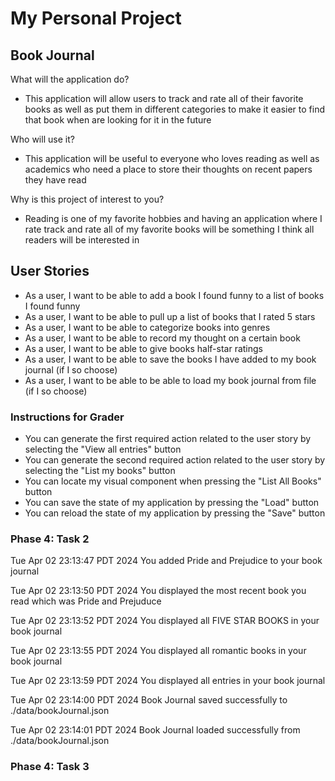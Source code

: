 # My Personal Project

## Book Journal

What will the application do?
- This application will allow users to track and rate all of their favorite books as well as put them in different categories to make it easier to find that book when are looking for it in the future

Who will use it?
- This application will be useful to everyone who loves reading as well as academics who need a place to store their thoughts on recent papers they have read

Why is this project of interest to you?
- Reading is one of my favorite hobbies and having an application where I rate track and rate all of my favorite books will be something I think all readers will be interested in 


## User Stories
- As a user, I want to be able to add a book I found funny to a list of books I found funny
- As a user, I want to be able to pull up a list of books that I rated 5 stars
- As a user, I want to be able to categorize books into genres
- As a user, I want to be able to record my thought on a certain book
- As a user, I want to be able to give books half-star ratings
- As a user, I want to be able to save the books I have added to my book journal (if I so choose)
- As a user, I want to be able to be able to load my book journal from file (if I so choose)

### Instructions for Grader
- You can generate the first required action related to the user story by selecting the "View all entries" button
- You can generate the second required action related to the user story by selecting the "List my books" button
- You can locate my visual component when pressing the "List All Books" button
- You can save the state of my application by pressing the "Load" button
- You can reload the state of my application by pressing the "Save" button

### Phase 4: Task 2

Tue Apr 02 23:13:47 PDT 2024
You added Pride and Prejudice to your book journal

Tue Apr 02 23:13:50 PDT 2024
You displayed the most recent book you read which was Pride and Prejuduce

Tue Apr 02 23:13:52 PDT 2024
You displayed all FIVE STAR BOOKS in your book journal

Tue Apr 02 23:13:55 PDT 2024
You displayed all romantic books in your book journal

Tue Apr 02 23:13:59 PDT 2024
You displayed all entries in your book journal

Tue Apr 02 23:14:00 PDT 2024
Book Journal saved successfully to
./data/bookJournal.json

Tue Apr 02 23:14:01 PDT 2024
Book Journal loaded successfully from
./data/bookJournal.json

### Phase 4: Task 3


